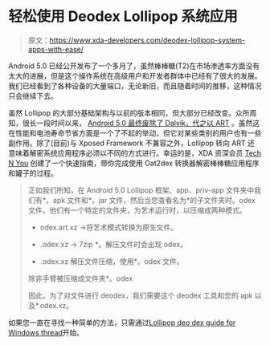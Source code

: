 # 轻松使用 Deodex Lollipop 系统应用

> 原文：<https://www.xda-developers.com/deodex-lollipop-system-apps-with-ease/>

Android 5.0 已经公开发布了一个多月了，虽然棒棒糖(T2)在市场渗透率方面没有太大的进展，但是这个操作系统在高级用户和开发者群体中已经有了很大的发展。我们已经看到了各种设备的大量端口，无论新旧，而且随着时间的推移，这种情况只会继续下去。

虽然 Lollipop 的大部分基础架构与以前的版本相同，但大部分已经改变。众所周知，很长一段时间以来， [Android 5.0 最终废除了 Dalvik，代之以 ART](http://www.xda-developers.com/android/breaking-next-major-version-of-android-to-finally-remove-dalvik-and-set-art-as-default/ "BREAKING: Next Major Version of Android to Finally Remove Dalvik and Set ART as Default!") 。虽然这在性能和电池寿命节省方面是一个了不起的举动，但它对某些类别的用户也有一些副作用。除了(目前)与 Xposed Framework 不兼容之外，Lollipop 转向 ART 还意味着解密系统应用程序必须以不同的方式进行。幸运的是，XDA 资深会员 [Tech N You](http://forum.xda-developers.com/member.php?u=5941042) 创建了一个快速指南，带你完成使用 Oat2dex 转换器解密棒棒糖应用程序和罐子的过程。

> 正如我们所知，在 Android 5.0 Lollipop 框架、app、priv-app 文件夹中我们有*。apk 文件和*。jar 文件，然后当您查看名为*的子文件夹时。odex 文件，他们有一个特定的文件夹，为艺术运行时，以压缩成两种模式。
> 
> * odex.art.xz ->将艺术模式转换为原生文件。
> 
> * .odex.xz -> 7zip *。解压文件时会出现 odex。
> 
> * .odex.xz 解压文件压缩，使用*。odex 文件。
> 
> 除非手臂被压缩成文件夹*。odex
> 
> 因此，为了对文件进行 deodex，我们需要这个 deodex 工具和您的 apk 以及*.odex.xz。

如果您一直在寻找一种简单的方法，只需通过[Lollipop deo dex guide for Windows thread](http://forum.xda-developers.com/android/software-hacking/guide-android-l-5-0-lollipop-deodex-t2967242)开始。